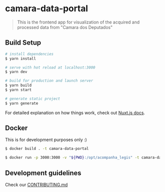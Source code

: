 # camara-data-portal

> This is the frontend app for visualization of the acquired and processed data from "Camara dos Deputados" 

## Build Setup

```bash
# install dependencies
$ yarn install

# serve with hot reload at localhost:3000
$ yarn dev

# build for production and launch server
$ yarn build
$ yarn start

# generate static project
$ yarn generate
```

For detailed explanation on how things work, check out [Nuxt.js docs](https://nuxtjs.org).

## Docker

This is for development purposes only :)

```bash
$ docker build . -t camara-data-portal

$ docker run -p 3000:3000 -v "${PWD}:/opt/acompanha_legis" -t camara-data-portal yarn dev 
```


## Development guidelines

Check our [CONTRIBUTING.md](CONTRIBUTING.md)
